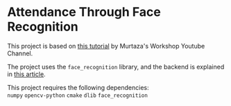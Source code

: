 # Attendance Through Face Recognition

This project is based on [this tutorial](https://youtu.be/sz25xxF_AVE) by Murtaza's Workshop Youtube Channel.

The project uses the `face_recognition` library, and the backend is explained in [this article](https://medium.com/@ageitgey/machine-learning-is-fun-part-4-modern-face-recognition-with-deep-learning-c3cffc121d78).

This project requires the following dependencies: \
`numpy`
`opencv-python`
`cmake`
`dlib`
`face_recognition`